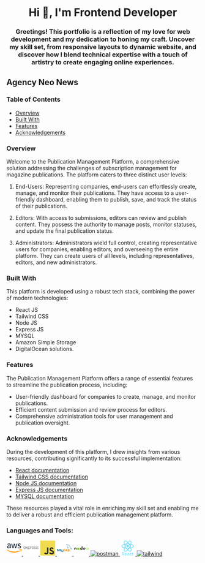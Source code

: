 <h1 align="center">Hi 👋, I'm Frontend Developer</h1>
<h3 align="center">Greetings! This portfolio is a reflection of my love for web development and my dedication to honing my craft. Uncover my skill set, from responsive layouts to dynamic website, and discover how I blend technical expertise with a touch of artistry to create engaging online experiences.</h3>

## Agency Neo News

### Table of Contents

- [Overview](#overview)
- [Built With](#built-with)
- [Features](#features)
- [Acknowledgements](#acknowledgements)

### Overview

<!-- TODO: Add a screenshot of the live project.
    1. Link to a 'live demo.'
    2. Describe your overall experience in a couple of sentences.
    3. List a few specific technical things that you learned or improved on.
    4. Share any other tips or guidance for others attempting this or something similar.
 -->

 Welcome to the Publication Management Platform, a comprehensive solution addressing the challenges of subscription management for magazine publications. The platform caters to three distinct user levels:

1. End-Users: Representing companies, end-users can effortlessly create, manage, and monitor their publications. They have access to a user-friendly dashboard, enabling them to publish, save, and track the status of their publications.

2. Editors: With access to submissions, editors can review and publish content. They possess the authority to manage posts, monitor statuses, and update the final publication status.

3. Administrators: Administrators wield full control, creating representative users for companies, enabling editors, and overseeing the entire platform. They can create users of all levels, including representatives, editors, and new administrators.

### Built With

<!-- TODO: List any MAJOR libraries/frameworks (e.g. React, Tailwind) with links to their homepages. -->
This platform is developed using a robust tech stack, combining the power of modern technologies:

* React JS
* Tailwind CSS
* Node JS
* Express JS
* MYSQL
* Amazon Simple Storage
* DigitalOcean solutions. 

### Features

<!-- TODO: List what specific 'user problems' that this application solves. -->
The Publication Management Platform offers a range of essential features to streamline the publication process, including:

* User-friendly dashboard for companies to create, manage, and monitor publications.
* Efficient content submission and review process for editors.
* Comprehensive administration tools for user management and publication oversight.


### Acknowledgements

<!-- TODO: List any blog posts, tutorials or plugins that you may have used to complete the project. Only list those that had a significant impact. Obviously, we all 'Google' stuff while working on our things, but maybe something in particular stood out as a 'major contributor' to your skill set for this project. -->

During the development of this platform, I drew insights from various resources, contributing significantly to its successful implementation:

* [React documentation](https://es.react.dev)
* [Tailwind CSS documentation](https://tailwindcss.com) 
* [Node JS documentation](https://nodejs.org/en/docs)
* [Express JS documentation](https://expressjs.com)
* [MYSQL documentation](https://dev.mysql.com/doc/)

These resources played a vital role in enriching my skill set and enabling me to deliver a robust and efficient publication management platform.

<h3 align="left">Languages and Tools:</h3>
<p align="left"> <a href="https://aws.amazon.com" target="_blank" rel="noreferrer"> <img src="https://raw.githubusercontent.com/devicons/devicon/master/icons/amazonwebservices/amazonwebservices-original-wordmark.svg" alt="aws" width="40" height="40"/> </a> <a href="https://expressjs.com" target="_blank" rel="noreferrer"> <img src="https://raw.githubusercontent.com/devicons/devicon/master/icons/express/express-original-wordmark.svg" alt="express" width="40" height="40"/> </a> <a href="https://developer.mozilla.org/en-US/docs/Web/JavaScript" target="_blank" rel="noreferrer"> <img src="https://raw.githubusercontent.com/devicons/devicon/master/icons/javascript/javascript-original.svg" alt="javascript" width="40" height="40"/> </a> <a href="https://www.mysql.com/" target="_blank" rel="noreferrer"> <img src="https://raw.githubusercontent.com/devicons/devicon/master/icons/mysql/mysql-original-wordmark.svg" alt="mysql" width="40" height="40"/> </a> <a href="https://nodejs.org" target="_blank" rel="noreferrer"> <img src="https://raw.githubusercontent.com/devicons/devicon/master/icons/nodejs/nodejs-original-wordmark.svg" alt="nodejs" width="40" height="40"/> </a> <a href="https://postman.com" target="_blank" rel="noreferrer"> <img src="https://www.vectorlogo.zone/logos/getpostman/getpostman-icon.svg" alt="postman" width="40" height="40"/> </a> <a href="https://reactjs.org/" target="_blank" rel="noreferrer"> <img src="https://raw.githubusercontent.com/devicons/devicon/master/icons/react/react-original-wordmark.svg" alt="react" width="40" height="40"/> </a> <a href="https://tailwindcss.com/" target="_blank" rel="noreferrer"> <img src="https://www.vectorlogo.zone/logos/tailwindcss/tailwindcss-icon.svg" alt="tailwind" width="40" height="40"/> </a> </p>
